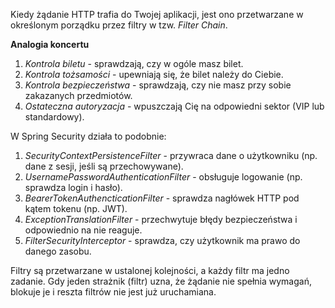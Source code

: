 Kiedy żądanie HTTP trafia do Twojej aplikacji, jest ono przetwarzane w określonym porządku przez filtry w tzw. *Filter Chain*.

**Analogia koncertu**
1. *Kontrola biletu* - sprawdzają, czy w ogóle masz bilet.
2. *Kontrola tożsamości* - upewniają się, że bilet należy do Ciebie.
3. *Kontrola bezpieczeństwa* - sprawdzają, czy nie masz przy sobie zakazanych przedmiotów.
4. *Ostateczna autoryzacja* - wpuszczają Cię na odpowiedni sektor (VIP lub standardowy).

W Spring Security działa to podobnie:
1. *SecurityContextPersistenceFilter* - przywraca dane o użytkowniku (np. dane z sesji, jeśli są przechowywane).
2. *UsernamePasswordAuthenticationFilter* - obsługuje logowanie (np. sprawdza login i hasło).
3. *BearerTokenAuthencticationFilter* - sprawdza nagłówek HTTP pod kątem tokenu (np. JWT).
4. *ExceptionTranslationFilter* - przechwytuje błędy bezpieczeństwa i odpowiednio na nie reaguje.
5. *FilterSecurityInterceptor* - sprawdza, czy użytkownik ma prawo do danego zasobu.

Filtry są przetwarzane w ustalonej kolejności, a każdy filtr ma jedno zadanie. Gdy jeden strażnik (filtr) uzna, że żądanie nie spełnia wymagań, blokuje je i reszta filtrów nie jest już uruchamiana.